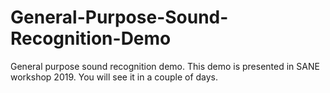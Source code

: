 # General-Purpose-Sound-Recognition-Demo
General purpose sound recognition demo. This demo is presented in SANE workshop 2019. You will see it in a couple of days.
